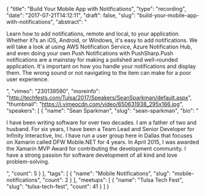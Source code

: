 {
  "title": "Build Your Mobile App with Notifications",
  "type": "recording",
  "date": "2017-07-21T14:12:11",
  "draft": false,
  "slug": "build-your-mobile-app-with-notifications",
  "abstract": "<p>Learn how to add notifications, remote and local, to your application. Whether it?s an iOS, Android, or Windows, it's easy to add notifications. We will take a look at using AWS Notification Service, Azure Notification Hub, and even doing your own Push Notifications with PushSharp.Push notifications are a mainstay for making a polished and well-rounded application. It's important on how you handle your notifications and display them. The wrong sound or not navigating to the item can make for a poor user experience.</p>",
  "vimeo": "230139590",
  "moreinfo": "http://techfests.com/Tulsa/2017/Speakers/SeanSparkman/default.aspx",
  "thumbnail": "https://i.vimeocdn.com/video/650631938_295x166.jpg",
  "speakers": [
    {
      "name": "Sean Sparkman",
      "slug": "sean-sparkman",
      "bio": "<p>I have been writing software for over two decades. I am a father of two and husband. For six years, I have been a Team Lead and Senior Developer for Infinity Interactive, Inc. I have run a user group here in Dallas that focuses on Xamarin called DFW Mobile.NET for 4 years. In April 2015, I was awarded the Xamarin MVP Award for contributing the development community. I have a strong passion for software development of all kind and love problem-solving.</p>",
      "count": 5
    }
  ],
  "tags": [
    {
      "name": "Mobile Notifications",
      "slug": "mobile-notifications",
      "count": 2
    }
  ],
  "meetups": [
    {
      "name": "Tulsa Tech Fest",
      "slug": "tulsa-tech-fest",
      "count": 41
    }
  ]
}